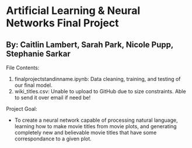 # Artificial Learning & Neural Networks Final Project
## By: Caitlin Lambert, Sarah Park, Nicole Pupp, Stephanie Sarkar
File Contents:
1. finalprojectstandinname.ipynb: Data cleaning, training, and testing of our final model. 
2. wiki_titles.csv: Unable to upload to GitHub due to size constraints. Able to send it over email if need be!

Project Goal:
- To create a neural network capable of processing natural language, learning how to make movie titles from movie plots, and generating completely new and believable movie titles that have some correspondance to a given plot.
